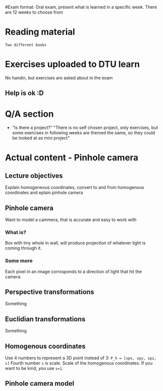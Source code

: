 #Exam format:
	Oral exam, present what is learned in a specific week. There are 12 weeks to choose from

# Reading material
	Two different books

# Exercises uploaded to DTU learn
No handin, but exercises are asked about in the exam
## Help is ok :D

# Q/A section
- "Is there a project?"
"There is no self chosen project, only exercises, but some exercises in following weeks are themed the same, so they could be looked at as mini project"



# Actual content - Pinhole camera
## Lecture objectives
Explain homogeneous coordinates, convert to and from homogenous coordinates and eplain pinhole camera

## Pinhole camera
Want to model a cammera, that is accurate and easy to work with
### What is?
Box with tiny whole in wall, will produce projection of whatever light is coming through it.

### Some more
Each pixel in an image corrosponds to a direction of light that hit the camera.

## Perspective transformations
Something
## Euclidian transformations
Something
## Homogenous coordinates
Use 4 numbers to represent a 3D point instead of 3:
`P_h = [spx, spy, spz, s]`
Fourth number `s` is scale. Scale of the homogenous coordinates. If you want to be kind, you use `s=1`.
## Pinhole camera model

